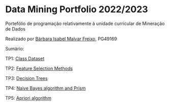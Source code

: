 # Data Mining Portfolio 2022/2023

Portefólio de programação relativamente à unidade curricular de Mineração de Dados

Realizado por [Bárbara Isabel Malvar Freixo](https://github.com/barbarafreixo20), PG49169

Sumário:

TP1: [Class Dataset](https://github.com/barbarafreixo20/DataMiningPortfolio/tree/main/TP1)

TP2: [Feature Selection Methods](https://github.com/barbarafreixo20/DataMiningPortfolio/tree/main/TP2)

TP3: [Decision Trees](https://github.com/barbarafreixo20/DataMiningPortfolio/tree/main/TP3)

TP4: [Naive Bayes algorithm and Prism](https://github.com/barbarafreixo20/DataMiningPortfolio/tree/main/TP4)

TP5: [Apriori algorithm](https://github.com/barbarafreixo20/DataMiningPortfolio/tree/main/TP5)
